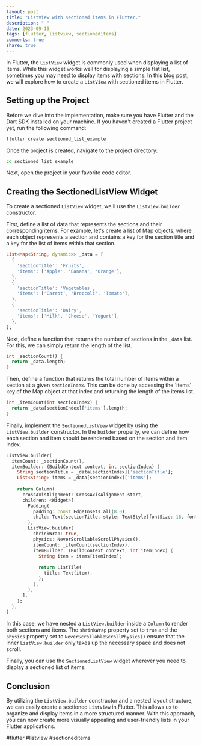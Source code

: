 ```yaml
---
layout: post
title: "ListView with sectioned items in Flutter."
description: " "
date: 2023-09-15
tags: [flutter, listview, sectioneditems]
comments: true
share: true
---
```


In Flutter, the `ListView` widget is commonly used when displaying a list of items. While this widget works well for displaying a simple flat list, sometimes you may need to display items with sections. In this blog post, we will explore how to create a `ListView` with sectioned items in Flutter.

## Setting up the Project
Before we dive into the implementation, make sure you have Flutter and the Dart SDK installed on your machine. If you haven't created a Flutter project yet, run the following command:

```bash
flutter create sectioned_list_example
```

Once the project is created, navigate to the project directory:

```bash
cd sectioned_list_example
```

Next, open the project in your favorite code editor.

## Creating the SectionedListView Widget
To create a sectioned `ListView` widget, we'll use the `ListView.builder` constructor. 

First, define a list of data that represents the sections and their corresponding items. For example, let's create a list of Map objects, where each object represents a section and contains a key for the section title and a key for the list of items within that section.

```dart
List<Map<String, dynamic>> _data = [
  {
    'sectionTitle': 'Fruits',
    'items': ['Apple', 'Banana', 'Orange'],
  },
  {
    'sectionTitle': 'Vegetables',
    'items': ['Carrot', 'Broccoli', 'Tomato'],
  },
  {
    'sectionTitle': 'Dairy',
    'items': ['Milk', 'Cheese', 'Yogurt'],
  },
];
```

Next, define a function that returns the number of sections in the `_data` list. For this, we can simply return the length of the list.

```dart
int _sectionCount() {
  return _data.length;
}
```

Then, define a function that returns the total number of items within a section at a given `sectionIndex`. This can be done by accessing the 'items' key of the Map object at that index and returning the length of the items list.

```dart
int _itemCount(int sectionIndex) {
  return _data[sectionIndex]['items'].length;
}
```

Finally, implement the `SectionedListView` widget by using the `ListView.builder` constructor. In the `builder` property, we can define how each section and item should be rendered based on the section and item index.

```dart
ListView.builder(
  itemCount: _sectionCount(),
  itemBuilder: (BuildContext context, int sectionIndex) {
    String sectionTitle = _data[sectionIndex]['sectionTitle'];
    List<String> items = _data[sectionIndex]['items'];
    
    return Column(
      crossAxisAlignment: CrossAxisAlignment.start,
      children: <Widget>[
        Padding(
          padding: const EdgeInsets.all(8.0),
          child: Text(sectionTitle, style: TextStyle(fontSize: 18, fontWeight: FontWeight.bold)),
        ),
        ListView.builder(
          shrinkWrap: true,
          physics: NeverScrollableScrollPhysics(),
          itemCount: _itemCount(sectionIndex),
          itemBuilder: (BuildContext context, int itemIndex) {
            String item = items[itemIndex];
            
            return ListTile(
              title: Text(item),
            );
          },
        ),
      ],
    );
  },
)
```

In this case, we have nested a `ListView.builder` inside a `Column` to render both sections and items. The `shrinkWrap` property set to `true` and the `physics` property set to `NeverScrollableScrollPhysics()` ensure that the inner `ListView.builder` only takes up the necessary space and does not scroll.

Finally, you can use the `SectionedListView` widget wherever you need to display a sectioned list of items.

## Conclusion
By utilizing the `ListView.builder` constructor and a nested layout structure, we can easily create a sectioned `ListView` in Flutter. This allows us to organize and display items in a more structured manner. With this approach, you can now create more visually appealing and user-friendly lists in your Flutter applications.

#flutter #listview #sectioneditems